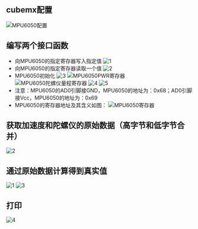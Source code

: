 ## cubemx配置
![MPU6050配置](https://github.com/user-attachments/assets/64eaabbe-bdf9-4b24-a0db-17c1fb1a734c)
## 编写两个接口函数
- 向MPU6050的指定寄存器写入指定值
![1](https://github.com/user-attachments/assets/e69c430c-5cb3-4bdc-8f7f-d7b6e5b61047)
- 向MPU6050的指定寄存器读取一个值
![2](https://github.com/user-attachments/assets/134c79af-c8aa-402a-8ab3-27dc62c9bdda)
- MPU6050初始化
![3](https://github.com/user-attachments/assets/155853c8-0fdf-41b9-8703-2647204aa973)
![MPU6050PWR寄存器](https://github.com/user-attachments/assets/56d03bf6-1b76-4f8b-aa85-9192087e8d6f)
![MPU6050陀螺仪量程寄存器](https://github.com/user-attachments/assets/d5e58a25-9f4b-45a6-b23b-73a32a6d6ba9)
![4](https://github.com/user-attachments/assets/917dd308-5a03-4f88-aed8-da51953359c1)
![5](https://github.com/user-attachments/assets/5f26dbbb-c438-4960-9d5b-f3578bdb2b31)
- 注意：MPU6050的AD0引脚接GND，MPU6050的地址为：0x68；AD0引脚接Vcc，MPU6050的地址为：0x69
- MPU6050的寄存器地址及其含义如图：
![MPU6050寄存器](https://github.com/user-attachments/assets/6d78babb-9680-48b6-9fa8-d2528917e75f)
## 获取加速度和陀螺仪的原始数据（高字节和低字节合并）
![2](https://github.com/user-attachments/assets/e3e6c04a-f2f2-4b3b-bcaf-319b33a2bc48)
## 通过原始数据计算得到真实值
![1](https://github.com/user-attachments/assets/d9af5c12-9fbe-48af-ae6c-9f3d17d49db6)
![3](https://github.com/user-attachments/assets/6e7370d5-03dc-4c16-ae9e-945f5ad001f9)
## 打印
![4](https://github.com/user-attachments/assets/44694875-aa59-45e5-88fb-6b7e0588cf80)
